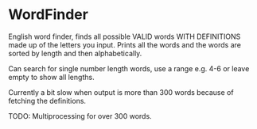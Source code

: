 # WordFinder
English word finder, finds all possible VALID words WITH DEFINITIONS made up of the letters you input. Prints all the words and the words are sorted by length and then alphabetically. 

Can search for single number length words, use a range e.g. 4-6 or leave empty to show all lengths.

Currently a bit slow when output is more than 300 words because of fetching the definitions.

TODO: Multiprocessing for over 300 words.
